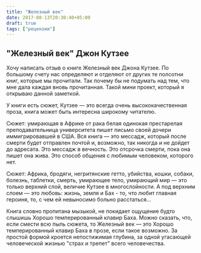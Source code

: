```yaml
---
title: "Железный век"
date: 2017-08-13T20:30:40+05:00
draft: true
tags: ["рецензии"]
---
```


## "Железный век" Джон Кутзее
Хочу написать отзыв о книге Железный век Джона Кутзее. По большому счету нас определяют и отделяют от других те полсотни книг, которые мы прочитали. Так почему бы не подумать над тем, что мне дала каждая вновь прочитанная. Такой мини проект, который я открываю данной заметкой.

У книги есть сюжет,  Кутзее — это всегда очень высококачественная проза, книга может быть интересна широкому читателю.

Сюжет: умирающая в Африке от рака белая одинокая престарелая преподавательница университета пишет письмо своей дочери иммигрировавшей в США.  Вся книга — это мессадж, который после смерти будет отправлен почтой и, возможно, так никогда и не дойдет до адресата. Это мессадж  в вечность. Это отсрочка смерти, пока она пишет она жива. Это способ общения с любимым человеком, которого нет. 

Сюжет: Африка, бродяги, негритянские гетто, убийства, кошки, собаки, болезнь, таблетки, смерть, умирающее тело, умирающий мир — это только верхний слой, величие Кутзее в многослойности. А под верхним слоем — это любовь: жизнь, земля и Бах - то, что любит главная героиня, то, с чем ей невыносимо больно расстаться...  

Книга словно пропитана мызыкой, не покидает ощущение будто слышишь Хорошо темперированный клавир Баха. Можно сказать, что, если смести всю пыль сюжета, то Железный век — это Хорошо темперированный клавир Баха в прозе, если такое возможно. За простой формой кроется непостижимая глубина, за одной угасающей человеческой жизнью "страх и трепет" всего человечества.